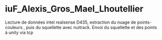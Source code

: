 # iuF_Alexis_Gros_Mael_Lhoutellier
Lecture de données intel realsense D435, extraction du nuage de points-couleurs , puis du squellette avec nuitrack. Envoi du squellette et des points à unity via tcp
